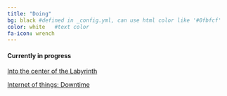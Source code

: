 ```yaml
---
title: "Doing"
bg: black #defined in _config.yml, can use html color like '#0fbfcf'
color: white   #text color
fa-icon: wrench
---
```


#### Currently in progress

[Into the center of the Labyrinth](https://github.com/awesinine)

[Internet of things: Downtime](https://github.com/awesinine)
